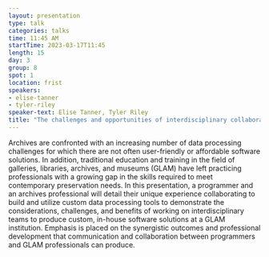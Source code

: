 ```yaml
---
layout: presentation
type: talk
categories: talks
time: 11:45 AM
startTime: 2023-03-17T11:45
length: 15
day: 3
group: 8
spot: 1
location: frist
speakers:
- elise-tanner
- tyler-riley
speaker-text: Elise Tanner, Tyler Riley
title: "The challenges and opportunities of interdisciplinary collaboration to build custom software tools at a growing archive"
---
```

Archives are confronted with an increasing number of data processing challenges for which there are not often user-friendly or affordable software solutions. In addition, traditional  education and training in the field of galleries, libraries, archives, and museums (GLAM) have left practicing professionals with a growing gap in the skills required to meet contemporary preservation needs. In this presentation, a programmer and an archives professional will detail their unique experience collaborating to build and utilize custom data processing tools to demonstrate the considerations, challenges, and benefits of working on interdisciplinary teams to produce custom, in-house software solutions at a GLAM institution. Emphasis is placed on the synergistic outcomes and professional development that communication and collaboration between programmers and GLAM professionals can produce.
